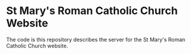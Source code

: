 # St Mary's Roman Catholic Church Website

The code is this repository describes the server for the St Mary's Roman Catholic Church website.
